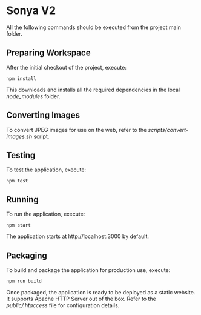 # Sonya V2

All the following commands should be executed from the project main folder.

## Preparing Workspace

After the initial checkout of the project, execute:

    npm install

This downloads and installs all the required dependencies in the local *node_modules* folder.

## Converting Images

To convert JPEG images for use on the web, refer to the *scripts/convert-images.sh* script.

## Testing

To test the application, execute:

    npm test

## Running

To run the application, execute:

    npm start

The application starts at http://localhost:3000 by default.

## Packaging

To build and package the application for production use, execute:

    npm run build

Once packaged, the application is ready to be deployed as a static website. It supports Apache HTTP Server out of the box. Refer to the *public/.htaccess* file for configuration details.
